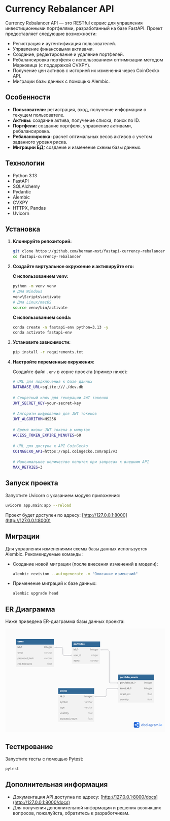 # Currency Rebalancer API

Currency Rebalancer API — это RESTful сервис для управления инвестиционными портфелями, разработанный на базе FastAPI. Проект предоставляет следующие возможности:
- Регистрация и аутентификация пользователей.
- Управление финансовыми активами.
- Создание, редактирование и удаление портфелей.
- Ребалансировка портфеля с использованием оптимизации методом Марковица (с поддержкой CVXPY).
- Получение цен активов с историей их изменения через CoinGecko API.
- Миграции базы данных с помощью Alembic.

## Особенности

- **Пользователи:** регистрация, вход, получение информации о текущем пользователе.
- **Активы:** создание актива, получение списка, поиск по ID.
- **Портфели:** создание портфеля, управление активами, ребалансировка.
- **Ребалансировка:** расчет оптимальных весов активов с учетом заданного уровня риска.
- **Миграции БД:** создание и изменение схемы базы данных.

## Технологии

- Python 3.13
- FastAPI
- SQLAlchemy
- Pydantic
- Alembic
- CVXPY
- HTTPX, Pandas
- Uvicorn

## Установка

1. **Клонируйте репозиторий:**

   ```sh
   git clone https://github.com/herman-mst/fastapi-currency-rebalancer
   cd fastapi-currency-rebalancer
   ```

2. **Создайте виртуальное окружение и активируйте его:**

    **С использованием venv:**

    ```sh
    python -m venv venv
    # Для Windows
    venv\Scripts\activate
    # Для Linux/macOS
    source venv/bin/activate
    ```

    **С использованием conda:**

    ```sh
    conda create -n fastapi-env python=3.13 -y
    conda activate fastapi-env
    ```

3. **Установите зависимости:**

   ```sh
   pip install -r requirements.txt
   ```

4. **Настройте переменные окружения:**

    Создайте файл `.env` в корне проекта (пример ниже):

    ```sh
    # URL для подключения к базе данных
    DATABASE_URL=sqlite:///./dev.db

    # Секретный ключ для генерации JWT токенов
    JWT_SECRET_KEY=your-secret-key

    # Алгоритм шифрования для JWT токенов
    JWT_ALGORITHM=HS256

    # Время жизни JWT токена в минутах
    ACCESS_TOKEN_EXPIRE_MINUTES=60

    # URL для доступа к API CoinGecko
    COINGECKO_API=https://api.coingecko.com/api/v3

    # Максимальное количество попыток при запросах к внешним API
    MAX_RETRIES=3
    ```

## Запуск проекта

Запустите Uvicorn с указанием модуля приложения:

```sh
uvicorn app.main:app --reload
```

Проект будет доступен по адресу: [http://127.0.0.1:8000](http://127.0.0.1:8000)

## Миграции

Для управления изменениями схемы базы данных используется Alembic. Рекомендуемые команды:

- Создание новой миграции (после внесения изменений в модели):
  ```sh
  alembic revision --autogenerate -m "Описание изменений"
  ```
- Применение миграций к базе данных:
  ```sh
  alembic upgrade head
  ```

## ER Диаграмма

Ниже приведена ER-диаграмма базы данных проекта:

![ER диаграмма](ER.png)

## Тестирование

Запустите тесты с помощью Pytest:

```sh
pytest
```

## Дополнительная информация

- Документация API доступна по адресу: [http://127.0.0.1:8000/docs](http://127.0.0.1:8000/docs)
- Для получения дополнительной информации и решения возникших вопросов, пожалуйста, обратитесь к разработчикам.
